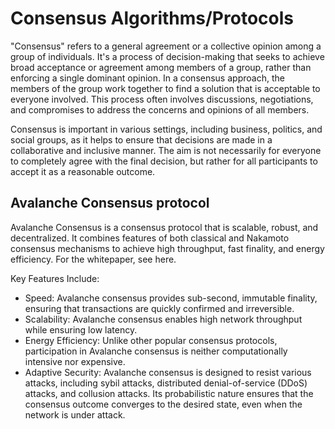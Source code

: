 # Consensus Algorithms/Protocols

"Consensus" refers to a general agreement or a collective opinion among a group of individuals. It's a process of decision-making that seeks to achieve broad acceptance or agreement among members of a group, rather than enforcing a single dominant opinion. In a consensus approach, the members of the group work together to find a solution that is acceptable to everyone involved. This process often involves discussions, negotiations, and compromises to address the concerns and opinions of all members.

Consensus is important in various settings, including business, politics, and social groups, as it helps to ensure that decisions are made in a collaborative and inclusive manner. The aim is not necessarily for everyone to completely agree with the final decision, but rather for all participants to accept it as a reasonable outcome.

## Avalanche Consensus protocol

Avalanche Consensus is a consensus protocol that is scalable, robust, and decentralized. It combines features of both classical and Nakamoto consensus mechanisms to achieve high throughput, fast finality, and energy efficiency. For the whitepaper, see here.

Key Features Include:

- Speed: Avalanche consensus provides sub-second, immutable finality, ensuring that transactions are quickly confirmed and irreversible.
- Scalability: Avalanche consensus enables high network throughput while ensuring low latency.
- Energy Efficiency: Unlike other popular consensus protocols, participation in Avalanche consensus is neither computationally intensive nor expensive.
- Adaptive Security: Avalanche consensus is designed to resist various attacks, including sybil attacks, distributed denial-of-service (DDoS) attacks, and collusion attacks. Its probabilistic nature ensures that the consensus outcome converges to the desired state, even when the network is under attack.
